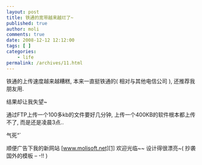 ```yaml
---
layout: post
title: 铁通的宽带越来越烂了~
published: true
author: moli
comments: true
date: 2008-12-12 12:12:00
tags: [ ]
categories:
    - life
permalink: /archives/11.html
---
```

铁通的上传速度越来越糟糕, 本来一直挺铁通的( 相对与其他电信公司 ), 还推荐我朋友用.

结果却让我失望~

通过FTP上传一个100多kb的文件要好几分钟, 上传一个400KB的软件根本都上传不了, 而是还是凌晨3点..

气死&#8220;\`

顺便广告下我的新网站 [www.molisoft.net][1] 欢迎光临~~ 设计得很漂亮~( 抄袭国外的模板 &#8211; -!! )

 [1]: http://www.molisoft.net/